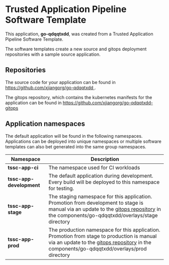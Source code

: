 # Trusted Application Pipeline Software Template

This application, **go-qdqqtxdd**, was created from a Trusted Application Pipeline Software Template.

The software templates create a new source and gitops deployment repositories with a sample source application. 

## Repositories

The source code for your application can be found in [https://github.com/xjiangorg/go-qdqqtxdd ](https://github.com/xjiangorg/go-qdqqtxdd ).
 
The gitops repository, which contains the kubernetes manifests for the application can be found in 
[https://github.com/xjiangorg/go-qdqqtxdd-gitops ](https://github.com/xjiangorg/go-qdqqtxdd-gitops ) 

## Application namespaces 

The default application will be found in the following namespaces. Applications can be deployed into unique namespaces or multiple software templates can also bet generated into the same group namespaces.  

|  Namespace   |  Description   |  
| -------- | -------- |
| **tssc-app-ci** | The namespace used for CI workloads |
| **tssc-app-development** | The default application during development. Every build will be deployed to this namespace for testing. |
| **tssc-app-stage** | The staging namespace for this application. Promotion from development to stage is manual via an update to the [gitops repository](https://github.com/xjiangorg/go-qdqqtxdd-gitops ) in the components/go-qdqqtxdd/overlays/stage directory |
| **tssc-app-prod** | The production namespace for this application. Promotion from stage to production is manual via an update to the [gitops repository](https://github.com/xjiangorg/go-qdqqtxdd-gitops ) in the components/go-qdqqtxdd/overlays/prod directory |